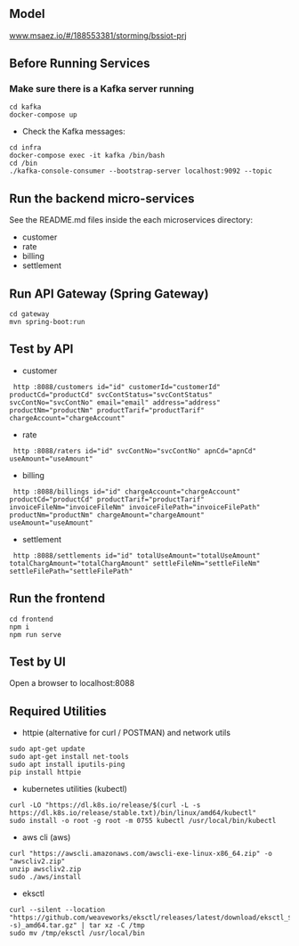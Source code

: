 # 

## Model
www.msaez.io/#/188553381/storming/bssiot-prj

## Before Running Services
### Make sure there is a Kafka server running
```
cd kafka
docker-compose up
```
- Check the Kafka messages:
```
cd infra
docker-compose exec -it kafka /bin/bash
cd /bin
./kafka-console-consumer --bootstrap-server localhost:9092 --topic
```

## Run the backend micro-services
See the README.md files inside the each microservices directory:

- customer
- rate
- billing
- settlement


## Run API Gateway (Spring Gateway)
```
cd gateway
mvn spring-boot:run
```

## Test by API
- customer
```
 http :8088/customers id="id" customerId="customerId" productCd="productCd" svcContStatus="svcContStatus" svcContNo="svcContNo" email="email" address="address" productNm="productNm" productTarif="productTarif" chargeAccount="chargeAccount" 
```
- rate
```
 http :8088/raters id="id" svcContNo="svcContNo" apnCd="apnCd" useAmount="useAmount" 
```
- billing
```
 http :8088/billings id="id" chargeAccount="chargeAccount" productCd="productCd" productTarif="productTarif" invoiceFileNm="invoiceFileNm" invoiceFilePath="invoiceFilePath" productNm="productNm" chargeAmount="chargeAmount" useAmount="useAmount" 
```
- settlement
```
 http :8088/settlements id="id" totalUseAmount="totalUseAmount" totalChargAmount="totalChargAmount" settleFileNm="settleFileNm" settleFilePath="settleFilePath" 
```


## Run the frontend
```
cd frontend
npm i
npm run serve
```

## Test by UI
Open a browser to localhost:8088

## Required Utilities

- httpie (alternative for curl / POSTMAN) and network utils
```
sudo apt-get update
sudo apt-get install net-tools
sudo apt install iputils-ping
pip install httpie
```

- kubernetes utilities (kubectl)
```
curl -LO "https://dl.k8s.io/release/$(curl -L -s https://dl.k8s.io/release/stable.txt)/bin/linux/amd64/kubectl"
sudo install -o root -g root -m 0755 kubectl /usr/local/bin/kubectl
```

- aws cli (aws)
```
curl "https://awscli.amazonaws.com/awscli-exe-linux-x86_64.zip" -o "awscliv2.zip"
unzip awscliv2.zip
sudo ./aws/install
```

- eksctl 
```
curl --silent --location "https://github.com/weaveworks/eksctl/releases/latest/download/eksctl_$(uname -s)_amd64.tar.gz" | tar xz -C /tmp
sudo mv /tmp/eksctl /usr/local/bin
```

